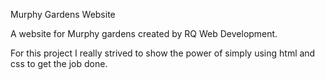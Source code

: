 Murphy Gardens Website

A website for Murphy gardens created by RQ Web Development.

For this project I really strived to show the power of simply using html and css to get the job done.

